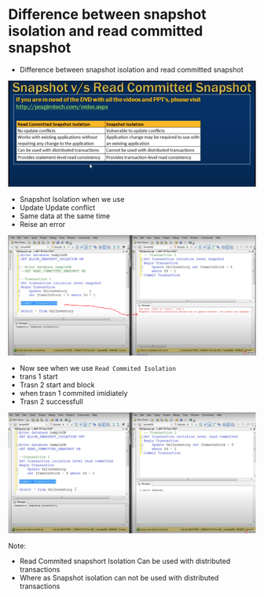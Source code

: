 # Difference between snapshot isolation and read committed snapshot

- Difference between snapshot isolation and read committed snapshot 


<img src="./img/C_92.png" />

- Snapshot Isolation when we use
- Update Update conflict 
- Same data at the same time 
- Reise an error 

<img src="./img/C_93.png" />

- Now see when we use `Read Commited Isolation`
- trans 1 start 
- Trasn 2 start and block
- when trasn 1 commited imidiately 
- Trasn 2 successfull


<img src="./img/C_94.png" />


Note: 
- Read Commited snapshort Isolation Can be used with distributed transactions
- Where as Snapshot isolation can not be used with distributed transactions 